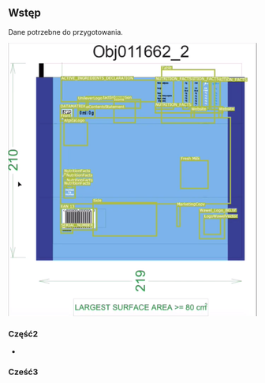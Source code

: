 <link type="text/css" rel="stylesheet" href="/docs/assets/css/main.css" />

## Wstęp
 
 Dane potrzebne do przygotowania.
<div class="imageContainer">
<img src="/docs/assets/images/Chespa_BlankTemplate%20.png" alt="hi"/>
</div>

### Część2

-

### Cześć3

